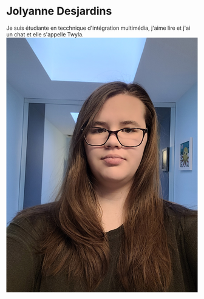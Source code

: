 # Jolyanne Desjardins

Je suis étudiante en tecchnique d'intégration multimédia, j'aime lire et j'ai un chat et elle s'appelle Twyla.
![photos](medias/20220122_091308.jpg)
